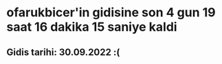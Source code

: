 # ofarukbicer'in gidisine son 4 gun 19 saat 16 dakika 15 saniye kaldi

## Gidis tarihi: 30.09.2022 :(